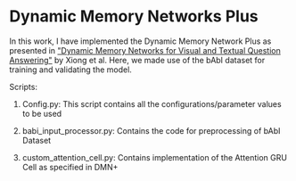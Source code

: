 # Dynamic Memory Networks Plus

In this work, I have implemented the Dynamic Memory Network Plus as presented in ["Dynamic Memory Networks for Visual and Textual Question Answering"](https://arxiv.org/abs/1603.01417) by Xiong et al. Here, we made use of the bAbI dataset for training and validating the model.

Scripts:

1. Config.py: This script contains all the configurations/parameter values to be used

2. babi_input_processor.py: Contains the code for preprocessing of bAbI Dataset

3. custom_attention_cell.py: Contains implementation of the Attention GRU Cell as specified in DMN+

